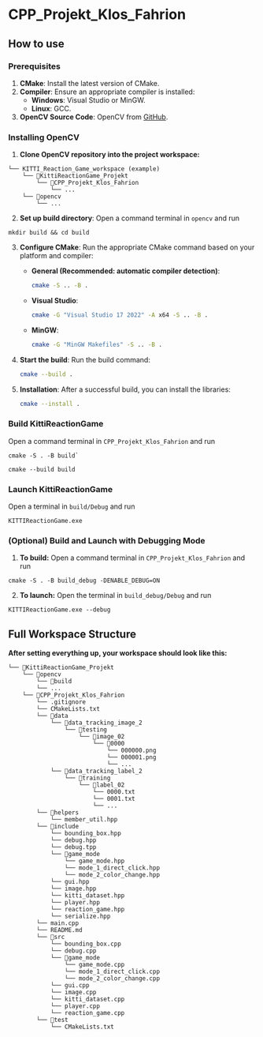 # CPP_Projekt_Klos_Fahrion
## How to use
### Prerequisites
1. **CMake**: Install the latest version of CMake.
2. **Compiler**: Ensure an appropriate compiler is installed:
   - **Windows**: Visual Studio or MinGW.
   - **Linux**: GCC.
3. **OpenCV Source Code**: OpenCV from [GitHub](https://github.com/opencv/opencv).

### Installing OpenCV
1. **Clone OpenCV repository into the project workspace:**
```
└── KITTI_Reaction_Game_workspace (example)
    └── 📁KittiReactionGame_Projekt
        └── 📁CPP_Projekt_Klos_Fahrion
            └── ...
    └── 📁opencv
        └── ...
```
2. **Set up build directory**:
Open a command terminal in ```opencv``` and run
```
mkdir build && cd build
```
3. **Configure CMake**:
   Run the appropriate CMake command based on your platform and compiler:

   - **General (Recommended: automatic compiler detection)**:
     ```bash
     cmake -S .. -B .
     ```

   - **Visual Studio**:
     ```bash
     cmake -G "Visual Studio 17 2022" -A x64 -S .. -B .
     ```

   - **MinGW**:
     ```bash
     cmake -G "MinGW Makefiles" -S .. -B .
     ```

4. **Start the build**:
   Run the build command:
     ```bash
     cmake --build .
     ```

5. **Installation**:
   After a successful build, you can install the libraries:
   ```bash
   cmake --install .
    ```
### Build KittiReactionGame
Open a command terminal in ```CPP_Projekt_Klos_Fahrion``` and run
```
cmake -S . -B build`
```

```
cmake --build build
```

### Launch KittiReactionGame
Open a terminal in ```build/Debug``` and run

```
KITTIReactionGame.exe
```

### (Optional) Build and Launch with Debugging Mode
1. **To build:** Open a command terminal in ```CPP_Projekt_Klos_Fahrion``` and run
```
cmake -S . -B build_debug -DENABLE_DEBUG=ON
```
2. **To launch:**
Open the terminal in ```build_debug/Debug``` and run

```
KITTIReactionGame.exe --debug
```

## Full Workspace Structure
**After setting everything up, your workspace should look like this:**

```
└── 📁KittiReactionGame_Projekt
    └── 📁opencv
        └── 📁build
        └── ...
    └── 📁CPP_Projekt_Klos_Fahrion
        └── .gitignore
        └── CMakeLists.txt
        └── 📁data
            └── 📁data_tracking_image_2
                └── 📁testing
                    └── 📁image_02
                        └── 📁0000
                            └── 000000.png
                            └── 000001.png
                            └── ...
            └── 📁data_tracking_label_2
                └── 📁training
                    └── 📁label_02
                        └── 0000.txt
                        └── 0001.txt
                        └── ...
        └── 📁helpers
            └── member_util.hpp
        └── 📁include
            └── bounding_box.hpp
            └── debug.hpp
            └── debug.tpp
            └── 📁game_mode
                └── game_mode.hpp
                └── mode_1_direct_click.hpp
                └── mode_2_color_change.hpp
            └── gui.hpp
            └── image.hpp
            └── kitti_dataset.hpp
            └── player.hpp
            └── reaction_game.hpp
            └── serialize.hpp
        └── main.cpp
        └── README.md
        └── 📁src
            └── bounding_box.cpp
            └── debug.cpp
            └── 📁game_mode
                └── game_mode.cpp
                └── mode_1_direct_click.cpp
                └── mode_2_color_change.cpp
            └── gui.cpp
            └── image.cpp
            └── kitti_dataset.cpp
            └── player.cpp
            └── reaction_game.cpp
        └── 📁test
            └── CMakeLists.txt
```